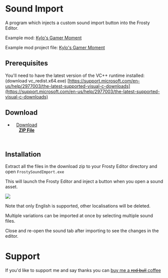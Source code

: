 # Sound Import
A program which injects a custom sound import button into the Frosty Editor. 

Example mod: [Kylo's Gamer Moment](https://mega.nz/#!upwBCKRa!h0HnJXOe_3WipsVoJr16cx3oMmLPCG9b-BFEQ40SOc8)

Example mod project file: [Kylo's Gamer Moment](https://mega.nz/#!G44w0CTI!YKTPI8yBT38G1fHVu7oi9Mgb5dUjZp2NPegJLckKV3E)

## Prerequisites
You'll need to have the latest version of the VC++ runtime installed: (download vc_redist.x64.exe)
[https://support.microsoft.com/en-us/help/2977003/the-latest-supported-visual-c-downloads](https://support.microsoft.com/en-us/help/2977003/the-latest-supported-visual-c-downloads)

## Download
<header style="position: relative; float: none;">
  <ul>
    <li style="width: 89px; border-right: 0px;"><a href="https://github.com/DanielElam/bf2-sound-import/releases/download/1.3.1/FrostySoundImport-1.3.1.2.zip">Download <strong>ZIP File</strong></a></li>
  </ul>
</header>

## Installation
Extract all the files in the download zip to your Frosty Editor directory and open `FrostySoundImport.exe`

This will launch the Frosty Editor and inject a button when you open a sound asset.

 ![](https://i.imgur.com/ENKej8w.png)

Note that only English is supported, other localisations will be deleted.

Multiple variations can be imported at once by selecting multiple sound files.

Close and re-open the sound tab after importing to see the changes in the editor. 


# Support
If you'd like to support me and say thanks you can [buy me a ~~red bull~~ coffee](http://buymeacoff.ee/dandev)
